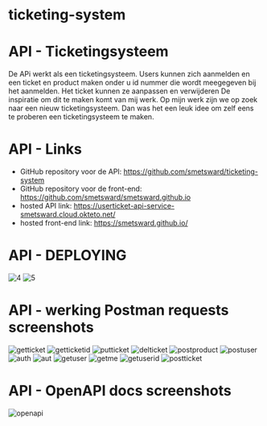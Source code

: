# ticketing-system

# API - Ticketingsysteem

De APi werkt als een ticketingsysteem. Users kunnen zich aanmelden en een ticket en product maken onder u id nummer die wordt meegegeven bij het aanmelden. Het ticket kunnen ze aanpassen en verwijderen De inspiratie om dit te maken komt van mij werk. Op mijn werk zijn we op zoek naar een nieuw ticketingsysteem. Dan was het een leuk idee om zelf eens te proberen een ticketingsysteem te maken.

# API - Links

- GitHub repository voor de API: https://github.com/smetsward/ticketing-system
- GitHub repository voor de front-end: https://github.com/smetsward/smetsward.github.io
- hosted API link: https://userticket-api-service-smetsward.cloud.okteto.net/
- hosted front-end link: https://smetsward.github.io/

# API - DEPLOYING

![4](https://user-images.githubusercontent.com/69649743/211146766-8be6de7a-8dc6-4024-bf3a-d2fcd6544503.PNG)
![5](https://user-images.githubusercontent.com/69649743/211146768-05f90e4d-6434-44b6-ae0e-28b35f5bf530.PNG)

# API - werking Postman requests screenshots

![getticket](https://user-images.githubusercontent.com/69649743/211146703-59990e31-70ca-4913-bad5-4b5be6d757ca.JPG)
![getticketid](https://user-images.githubusercontent.com/69649743/211146704-8e317c59-7d15-4db5-a55e-5fd730d5da48.JPG)
![putticket](https://user-images.githubusercontent.com/69649743/211146705-f07ac83c-51f0-402c-92ac-7acc0cf34760.JPG)
![delticket](https://user-images.githubusercontent.com/69649743/211146707-323d86ab-0dfa-4637-982a-b91b3b7fd925.JPG)
![postproduct](https://user-images.githubusercontent.com/69649743/211146708-8ca02b97-9861-44af-8e92-13098ecb39bc.JPG)
![postuser](https://user-images.githubusercontent.com/69649743/211146709-39b618a7-3a24-4433-afe6-d22fabb81887.JPG)
![auth](https://user-images.githubusercontent.com/69649743/211146710-ad683c4d-b446-47e4-9635-539865474b6e.JPG)
![aut](https://user-images.githubusercontent.com/69649743/211146711-99feeb72-5ec2-45de-8af3-c707c82f50e2.JPG)
![getuser](https://user-images.githubusercontent.com/69649743/211146712-1133e4a2-60dc-4446-b60f-c38f38ebb3bd.JPG)
![getme](https://user-images.githubusercontent.com/69649743/211146713-9e174104-7831-48ac-aef1-49f0a5fe3182.JPG)
![getuserid](https://user-images.githubusercontent.com/69649743/211146714-3e08f5aa-30d2-4f89-8ae6-2d0313d67084.JPG)
![postticket](https://user-images.githubusercontent.com/69649743/211146715-ea662f82-accc-497f-b930-b375d6466143.JPG)

# API - OpenAPI docs screenshots

![openapi](https://user-images.githubusercontent.com/69649743/211146723-dd6f0dfc-88ad-45cc-be1f-0bf8f7ac6abb.JPG)

